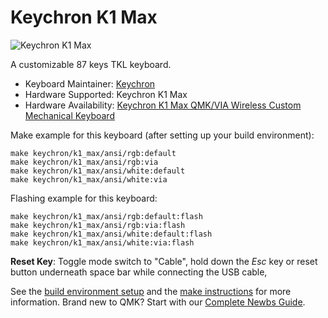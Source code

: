 # Keychron K1 Max

![Keychron K1 Max](https://cdn.shopify.com/s/files/1/0059/0630/1017/files/Keychron-K1-Max-Wireless-Mechanical-Keyboard-3.jpg?v=1704333966)

A customizable 87 keys TKL keyboard.

* Keyboard Maintainer: [Keychron](https://github.com/keychron)
* Hardware Supported: Keychron K1 Max
* Hardware Availability: [Keychron K1 Max QMK/VIA Wireless Custom Mechanical Keyboard](https://www.keychron.com/products/keychron-k1-max-qmk-via-wireless-custom-mechanical-keyboard)

Make example for this keyboard (after setting up your build environment):

    make keychron/k1_max/ansi/rgb:default
    make keychron/k1_max/ansi/rgb:via
    make keychron/k1_max/ansi/white:default
    make keychron/k1_max/ansi/white:via

Flashing example for this keyboard:

    make keychron/k1_max/ansi/rgb:default:flash
    make keychron/k1_max/ansi/rgb:via:flash
    make keychron/k1_max/ansi/white:default:flash
    make keychron/k1_max/ansi/white:via:flash

**Reset Key**: Toggle mode switch to "Cable", hold down the *Esc* key or reset button underneath space bar while connecting the USB cable,

See the [build environment setup](https://docs.qmk.fm/#/getting_started_build_tools) and the [make instructions](https://docs.qmk.fm/#/getting_started_make_guide) for more information. Brand new to QMK? Start with our [Complete Newbs Guide](https://docs.qmk.fm/#/newbs).
